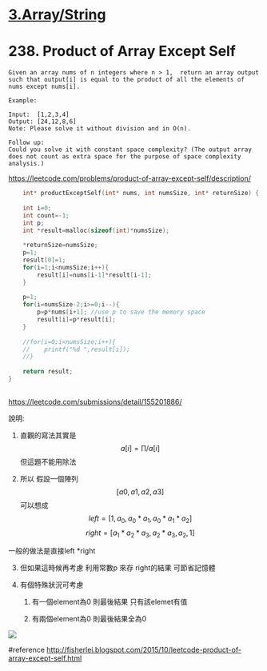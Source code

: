 # [3.Array/String](/arraystring.md)


# 238. Product of Array Except Self

    Given an array nums of n integers where n > 1,  return an array output such that output[i] is equal to the product of all the elements of nums except nums[i].
    
    Example:
    
    Input:  [1,2,3,4]
    Output: [24,12,8,6]
    Note: Please solve it without division and in O(n).
    
    Follow up:
    Could you solve it with constant space complexity? (The output array does not count as extra space for the purpose of space complexity analysis.)


https://leetcode.com/problems/product-of-array-except-self/description/
    
    
    
```c
    int* productExceptSelf(int* nums, int numsSize, int* returnSize) {
    
    int i=0;
    int count=-1;
    int p;
    int *result=malloc(sizeof(int)*numsSize);
    
    *returnSize=numsSize;
    p=1;
    result[0]=1;
    for(i=1;i<numsSize;i++){
        result[i]=nums[i-1]*result[i-1];
    }   
    
    p=1;
    for(i=numsSize-2;i>=0;i--){
        p=p*nums[i+1]; //use p to save the memory space
        result[i]=p*result[i];
    }
    
    //for(i=0;i<numsSize;i++){
    //    printf("%d ",result[i]);
    //}
    
    return result; 
}
    
```
https://leetcode.com/submissions/detail/155201886/



說明: 

1. 直觀的寫法其實是 $$ a[i]= \prod/a[i]$$
但這題不能用除法

2. 所以 假設一個陣列
 $$ [a0,a1,a2,a3] $$
 可以想成 
$$left=[1, a_0, a_0*a_1, a_0*a_1*a_2]$$
$$right=[a_1*a_2*a_3, a_2*a_3, a_2, 1 ]$$

 一般的做法是直接left *right

3. 但如果這時候再考慮 利用常數p 來存 right的結果 可節省記憶體

4. 有個特殊狀況可考慮
   
   1. 有一個element為0
   則最後結果 只有該elemet有值

   2. 有兩個element為0
   則最後結果全為0
   
   
  ![](http://3.bp.blogspot.com/-6KWF3HCWUGc/ViyGdIJ_7mI/AAAAAAAAMQI/9HH9PZvBtvM/s1600/Picture4.png) 

#reference
http://fisherlei.blogspot.com/2015/10/leetcode-product-of-array-except-self.html

